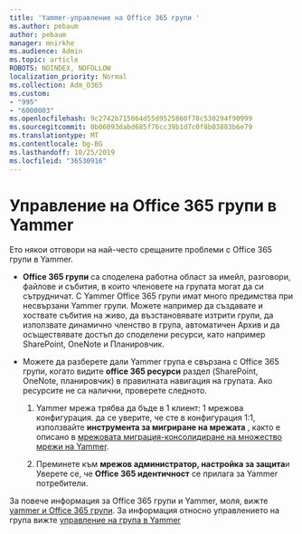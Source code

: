 ```yaml
---
title: 'Yammer-управление на Office 365 групи '
ms.author: pebaum
author: pebaum
manager: mnirkhe
ms.audience: Admin
ms.topic: article
ROBOTS: NOINDEX, NOFOLLOW
localization_priority: Normal
ms.collection: Adm_O365
ms.custom:
- "995"
- "6000003"
ms.openlocfilehash: 9c2742b715064d55d9525860f78c530294f90999
ms.sourcegitcommit: 0b06093dabd685f76cc39b1d7c0f8b03883b6e79
ms.translationtype: MT
ms.contentlocale: bg-BG
ms.lasthandoff: 10/25/2019
ms.locfileid: "36530916"
---
```

# <a name="manage-office-365-groups-in-yammer"></a>Управление на Office 365 групи в Yammer

Ето някои отговори на най-често срещаните проблеми с Office 365 групи в Yammer.

* **Office 365 групи** са споделена работна област за имейл, разговори, файлове и събития, в които членовете на групата могат да си сътрудничат. С Yammer Office 365 групи имат много предимства при несвързани Yammer групи. Можете например да създавате и хоствате събития на живо, да възстановявате изтрити групи, да използвате динамично членство в група, автоматичен Архив и да осъществявате достъп до споделени ресурси, като например SharePoint, OneNote и Планировчик.

* Можете да разберете дали Yammer група е свързана с Office 365 групи, когато видите **office 365 ресурси** раздел (SharePoint, OneNote, планировчик) в правилната навигация на групата. Ако ресурсите не са налични, проверете следното.

  1. Yammer мрежа трябва да бъде в 1 клиент: 1 мрежова конфигурация. да се уверите, че сте в конфигурация 1:1, използвайте **инструмента за мигриране на мрежата** , както е описано в [мрежовата миграция-консолидиране на множество мрежи на Yammer](https://docs.microsoft.com/yammer/configure-your-yammer-network/consolidate-multiple-yammer-networks).

  2. Преминете към **мрежов администратор, настройка за защита**и Уверете се, че **Office 365 идентичност** се прилага за Yammer потребители.

За повече информация за Office 365 групи и Yammer, моля, вижте [yammer и Office 365 групи](https://docs.microsoft.com/yammer/manage-yammer-groups/yammer-and-office-365-groups?redirectSourcePath=%252fen-us%252farticle%252fYammer-and-Office-365-Groups-d8c239dc-a48b-47ab-b85e-6b4b8191a869). За информация относно управлението на група вижте [управление на група в Yammer](https://support.office.com/article/Manage-a-group-in-Yammer-6e05c6d6-5548-4c88-89cd-e6757a514ef2)
